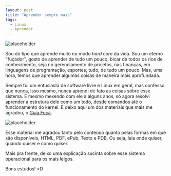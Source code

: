 ```yaml
---
layout: post
title: "Aprender sempre mais"
tags:
  - Linux
  - Aprender
---
```


![placeholder](http://upload.wikimedia.org/wikipedia/commons/a/af/Tux.png "Pinguim")

Sou do tipo que aprende muito no modo <i>hard core</i> da vida. Sou um eterno "fuçador", gosto de aprender de tudo um pouco, bicar de todos os rios de conhecimento, seja no gerenciamento de projetos, nas finanças, em linguagens de programação, esportes, tudo, de tudo um pouco. Mas, uma hora, temos que aprender algumas coisas de maneira mais aprofundada.

<!-- more -->

Sempre fui um entusiasta de software livre e Linux em geral, mas confesso que nunca, isso mesmo, nunca aprendi de fato as coisas sobre esse sistema. E mesmo mexendo com ele a alguns anos, só agora resolvi aprender a estrutura dele como um todo, desde comandos até o funcionamento do kernel. E deixo aqui um dos materiais que mais me agradou, o [Guia Foca](http://www.guiafoca.org/).

![placeholder](http://www.guiafoca.org/wp-content/themes/focalinux/images/style5/logo.png "Guia Foca")

Esse material me agradou tanto pelo conteúdo quanto pelas formas em que são disponíveis, HTML, PDF, ePub, Texto e PDB. Ou seja, leia onde quiser, quando quiser e como quiser.

Mais pra frente, deixo uma explicação sucinta sobre esse sistema operacional para os mais leigos.

Bons estudos! =D
